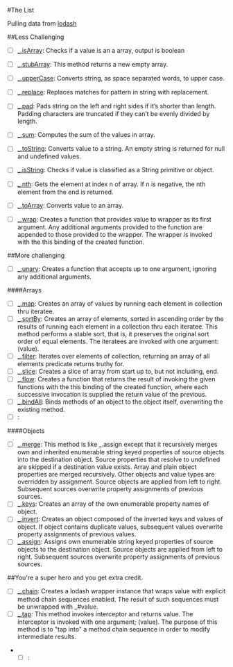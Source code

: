 #The List

Pulling data from [lodash](https://lodash.com/)

##Less Challenging

- [ ] [_.isArray](https://lodash.com/docs#isArray): Checks if a value is an a array, output is boolean
- [ ] [_.stubArray](https://lodash.com/docs#stubArray): This method returns a new empty array.
- [ ] [_.upperCase](https://lodash.com/docs#upperCase): Converts string, as space separated words, to upper case.
- [ ] [_.replace](https://lodash.com/docs#replace): Replaces matches for pattern in string with replacement. 
- [ ] [_.pad](https://lodash.com/docs#pad): Pads string on the left and right sides if it’s shorter than length. Padding characters are truncated if they can’t be evenly divided by length.
- [ ] [_.sum](https://lodash.com/docs#sum): Computes the sum of the values in array.
- [ ] [_.toString](https://lodash.com/docs#toString): Converts value to a string. An empty string is returned for null and undefined values.
- [ ] [_.isString](https://lodash.com/docs#isString): Checks if value is classified as a String primitive or object.
- [ ] [_.nth](https://lodash.com/docs#nth): Gets the element at index n of array. If n is negative, the nth element from the end is returned.
- [ ] [_.toArray](https://lodash.com/docs#toArray): Converts value to an array.
- [ ] [_.wrap](https://lodash.com/docs#wrap): Creates a function that provides value to wrapper as its first argument. Any additional arguments provided to the function are appended to those provided to the wrapper. The wrapper is invoked with the this binding of the created function.




##More challenging

- [ ] [_.unary](https://lodash.com/docs#unary): Creates a function that accepts up to one argument, ignoring any additional arguments.

####Arrays

- [ ] [_.map](https://lodash.com/docs#map): Creates an array of values by running each element in collection thru iteratee. 
- [ ] [_.sortBy](https://lodash.com/docs#sortBy): Creates an array of elements, sorted in ascending order by the results of running each element in a collection thru each iteratee. This method performs a stable sort, that is, it preserves the original sort order of equal elements. The iteratees are invoked with one argument: (value).
- [ ] [_.filter](https://lodash.com/docs#filter): Iterates over elements of collection, returning an array of all elements predicate returns truthy for. 
- [ ] [_.slice](https://lodash.com/docs#slice): Creates a slice of array from start up to, but not including, end.
- [ ] [_.flow](https://lodash.com/docs#flow): Creates a function that returns the result of invoking the given functions with the this binding of the created function, where each successive invocation is supplied the return value of the previous.
- [ ] [_.bindAll](https://lodash.com/docs#bindAll): Binds methods of an object to the object itself, overwriting the existing method.
- [ ] [](): 

####Objects

- [ ] [_.merge](https://lodash.com/docs#merge): This method is like _.assign except that it recursively merges own and inherited enumerable string keyed properties of source objects into the destination object. Source properties that resolve to undefined are skipped if a destination value exists. Array and plain object properties are merged recursively. Other objects and value types are overridden by assignment. Source objects are applied from left to right. Subsequent sources overwrite property assignments of previous sources. 
- [ ] [_.keys](https://lodash.com/docs#keys): Creates an array of the own enumerable property names of object. 
- [ ] [_.invert](https://lodash.com/docs#invert): Creates an object composed of the inverted keys and values of object. If object contains duplicate values, subsequent values overwrite property assignments of previous values.
- [ ] [_.assign](https://lodash.com/docs#assign): Assigns own enumerable string keyed properties of source objects to the destination object. Source objects are applied from left to right. Subsequent sources overwrite property assignments of previous sources. 

##You're a super hero and you get extra credit.

- [ ] [_.chain](https://lodash.com/docs#chain): Creates a lodash wrapper instance that wraps value with explicit method chain sequences enabled. The result of such sequences must be unwrapped with _#value.
- [ ] [_.tap](https://lodash.com/docs#tap): This method invokes interceptor and returns value. The interceptor is invoked with one argument; (value). The purpose of this method is to "tap into" a method chain sequence in order to modify intermediate results.
- - [ ] [](): 
